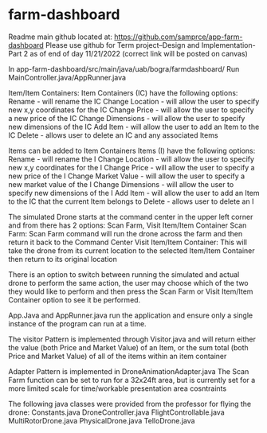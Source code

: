 # farm-dashboard
Readme
main github located at:
https://github.com/samprce/app-farm-dashboard
Please use github for Term project–Design and Implementation-Part 2 as of end of day 11/21/2022 (correct link will be posted on canvas)

In app-farm-dashboard/src/main/java/uab/bogra/farmdashboard/
Run MainController.java/AppRunner.java

Item/Item Containers:
Item Containers (IC) have the following options:
Rename - will rename the IC
Change Location - will allow the user to specify new x,y coordinates for the IC
Change Price - will allow the user to specify a new price of the IC
Change Dimensions - will allow the user to specify new dimensions of the IC
Add Item - will allow the user to add an Item to the IC
Delete - allows user to delete an IC and any associated Items

Items can be added to Item Containers
Items (I) have the following options:
Rename - will rename the I
Change Location - will allow the user to specify new x,y coordinates for the I
Change Price - will allow the user to specify a new price of the I
Change Market Value - will allow the user to specify a new market value of the I
Change Dimensions - will allow the user to specify new dimensions of the I
Add Item - will allow the user to add an Item to the IC that the current Item belongs to 
Delete - allows user to delete an I

The simulated Drone starts at the command center in the upper left corner and from there has 2 options:
Scan Farm, Visit Item/Item Container
Scan Farm:
Scan Farm command will run the drone across the farm and then return it back to the Command Center
Visit Item/Item Container:
This will take the drone from its current location to the selected Item/Item Container then return to its original location

There is an option to switch between running the simulated and actual drone to perform the same action, the user may choose which of the two they would like to perform and then press the Scan Farm or Visit Item/Item Container option to see it be performed.

App.Java and AppRunner.java run the application and ensure only a single instance of the program can run at a time.

The visitor Pattern is implemented through Visitor.java and will return either the value (both Price and Market Value) of an Item, or the sum total (both Price and Market Value) of all of the items within an item container

Adapter Pattern is implemented in DroneAnimationAdapter.java
The Scan Farm function can be set to run for a 32x24ft area, but is currently set for a more limited scale for time/workable presentation area cosntraints

The following java classes were provided from the professor for flying the drone:
Constants.java
DroneController.java
FlightControllable.java
MultiRotorDrone.java
PhysicalDrone.java
TelloDrone.java
